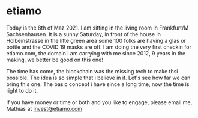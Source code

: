 # etiamo

Today is the 8th of Maz 2021. I am sitting in the living room in Frankfurt/M Sachsenhausen. It is a sunny Saturday, in front of the house in Holbeinstrasse in the litte green area some 100 folks are having a glas or bottle and the COVID 19 masks are off. I am doing the very first checkin for etiamo.com, the domain i am carrying with me since 2012, 9 years in the making, we better be good on this one! 

The time has come, the blockchain was the missing tech to make thsi possible. The idea is so simple that i believe in it. 
Let's see how far we can bring this one. The basic concept i have since a long time, now the time is right to do it.

If you have money or time or both and you like to engage,  please email me, Mathias at <a href="mailto:invest@etiamo.com">invest@etiamo.com</a>
